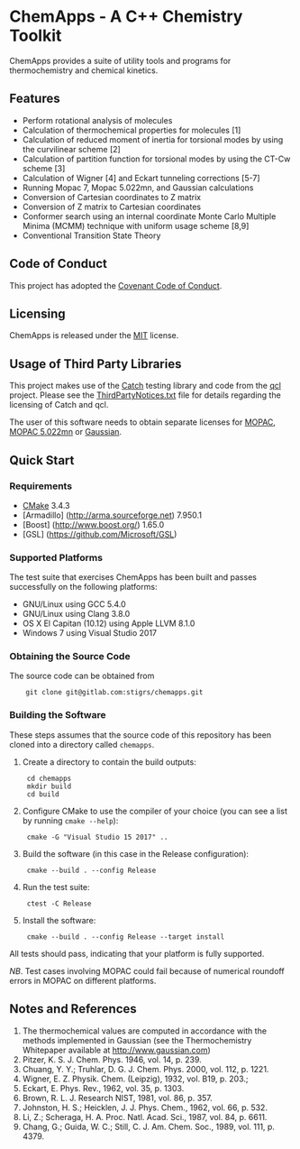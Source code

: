 # ChemApps - A C++ Chemistry Toolkit

ChemApps provides a suite of utility tools and programs for thermochemistry
and chemical kinetics.

## Features

* Perform rotational analysis of molecules
* Calculation of thermochemical properties for molecules [1]
* Calculation of reduced moment of inertia for torsional modes by using
  the curvilinear scheme [2]
* Calculation of partition function for torsional modes by using the
  CT-Cw scheme [3]
* Calculation of Wigner [4] and Eckart tunneling corrections [5-7]
* Running Mopac 7, Mopac 5.022mn, and Gaussian calculations
* Conversion of Cartesian coordinates to Z matrix
* Conversion of Z matrix to Cartesian coordinates
* Conformer search using an internal coordinate Monte Carlo Multiple 
  Minima (MCMM) technique with uniform usage scheme [8,9]
* Conventional Transition State Theory

## Code of Conduct

This project has adopted the [Covenant Code of Conduct](CODE_OF_CONDUCT.md).

## Licensing

ChemApps is released under the [MIT](LICENSE) license.

## Usage of Third Party Libraries

This project makes use of the [Catch](https://https://github.com/philsquared/catch) 
testing library and code from the [qcl](https://github.com/ben-albrecht/qcl) 
project. Please see the [ThirdPartyNotices.txt](ThirdPartyNotices.txt) file 
for details regarding the licensing of Catch and qcl.

The user of this software needs to obtain separate licenses for [MOPAC](http://openmopac.net/index.html), [MOPAC 5.022mn](https://comp.chem.umn.edu/mopac/) or [Gaussian](http://gaussian.com/). 

## Quick Start 

### Requirements

* [CMake](https://cmake.org) 3.4.3
* [Armadillo] (http://arma.sourceforge.net) 7.950.1
* [Boost] (http://www.boost.org/) 1.65.0
* [GSL] (https://github.com/Microsoft/GSL)

### Supported Platforms

The test suite that exercises ChemApps has been built and passes successfully 
on the following platforms:
* GNU/Linux using GCC 5.4.0
* GNU/Linux using Clang 3.8.0
* OS X El Capitan (10.12) using Apple LLVM 8.1.0
* Windows 7 using Visual Studio 2017

### Obtaining the Source Code

The source code can be obtained from

        git clone git@gitlab.com:stigrs/chemapps.git

### Building the Software

These steps assumes that the source code of this repository has been cloned
into a directory called `chemapps`.

1. Create a directory to contain the build outputs:

        cd chemapps
        mkdir build
        cd build

2. Configure CMake to use the compiler of your choice (you can see a list by
   running `cmake --help`):

        cmake -G "Visual Studio 15 2017" ..

3. Build the software (in this case in the Release configuration):

        cmake --build . --config Release

4. Run the test suite:

        ctest -C Release

5. Install the software:

        cmake --build . --config Release --target install

All tests should pass, indicating that your platform is fully supported. 

*NB*. Test cases involving MOPAC could fail because of numerical roundoff 
errors in MOPAC on different platforms.

## Notes and References

1.  The thermochemical values are computed in accordance with the methods
    implemented in Gaussian (see the Thermochemistry Whitepaper available
    at http://www.gaussian.com)
2.  Pitzer, K. S. J. Chem. Phys. 1946, vol. 14, p. 239.
3.  Chuang, Y. Y.; Truhlar, D. G. J. Chem. Phys. 2000, vol. 112, p. 1221.
4.  Wigner, E. Z. Physik. Chem. (Leipzig), 1932, vol. B19, p. 203.;
5.  Eckart, E. Phys. Rev., 1962, vol. 35, p. 1303.
6.  Brown, R. L. J. Research NIST, 1981, vol. 86, p. 357.
7.  Johnston, H. S.; Heicklen, J. J. Phys. Chem., 1962, vol. 66, p. 532.
8.  Li, Z.; Scheraga, H. A. Proc. Natl. Acad. Sci., 1987, vol. 84, p. 6611.
9.  Chang, G.; Guida, W. C.; Still, C. J. Am. Chem. Soc., 1989, vol. 111,
    p. 4379.
